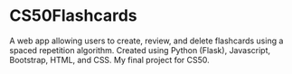 # CS50Flashcards
A web app allowing users to create, review, and delete flashcards using a spaced repetition algorithm.  Created using Python (Flask), Javascript, Bootstrap, HTML, and CSS. My final project for CS50.

